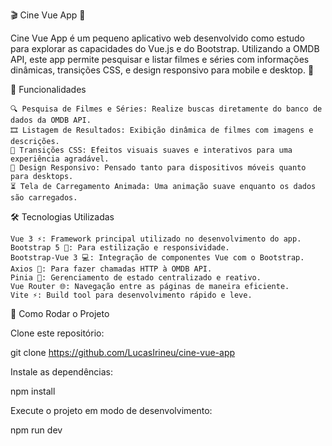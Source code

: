 🎬 Cine Vue App 🎥

Cine Vue App é um pequeno aplicativo web desenvolvido como estudo para explorar as capacidades do Vue.js e do Bootstrap. Utilizando a OMDB API, este app permite pesquisar e listar filmes e séries com informações dinâmicas, transições CSS, e design responsivo para mobile e desktop. 🚀

📱 Funcionalidades

    🔍 Pesquisa de Filmes e Séries: Realize buscas diretamente do banco de dados da OMDB API.
    🎞️ Listagem de Resultados: Exibição dinâmica de filmes com imagens e descrições.
    🎨 Transições CSS: Efeitos visuais suaves e interativos para uma experiência agradável.
    📱 Design Responsivo: Pensado tanto para dispositivos móveis quanto para desktops.
    ⏳ Tela de Carregamento Animada: Uma animação suave enquanto os dados são carregados.

🛠️ Tecnologias Utilizadas

    Vue 3 ⚡: Framework principal utilizado no desenvolvimento do app.
    Bootstrap 5 🎨: Para estilização e responsividade.
    Bootstrap-Vue 3 💻: Integração de componentes Vue com o Bootstrap.
    Axios 📡: Para fazer chamadas HTTP à OMDB API.
    Pinia 🍍: Gerenciamento de estado centralizado e reativo.
    Vue Router 🌐: Navegação entre as páginas de maneira eficiente.
    Vite ⚡: Build tool para desenvolvimento rápido e leve.

🚀 Como Rodar o Projeto

Clone este repositório:

git clone https://github.com/LucasIrineu/cine-vue-app


Instale as dependências:

npm install


Execute o projeto em modo de desenvolvimento:

npm run dev
